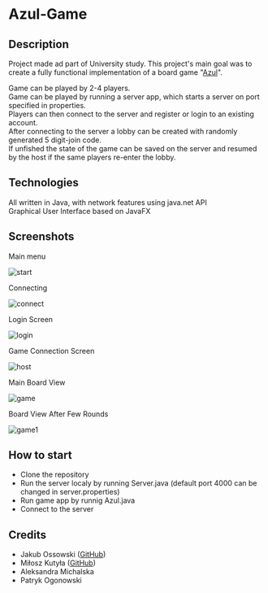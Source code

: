 # Azul-Game

## Description
Project made ad part of University study.
This project's main goal was to create a fully functional implementation of a board game "[Azul](https://www.youtube.com/watch?v=7ygt6qM5WdY)".

Game can be played by 2-4 players.\
Game can be played by running a server app, which starts a server on port specified in properties.\
Players can then connect to the server and register or login to an existing account.\
After connecting to the server a lobby can be created with randomly generated 5 digit-join code. \
If unfished the state of the game can be saved on the server and resumed by the host if the same players re-enter the lobby.

## Technologies
All written in Java, with network features using java.net API\
Graphical User Interface based on JavaFX 

## Screenshots
Main menu

![start](https://user-images.githubusercontent.com/92323233/224170476-79a72fb0-7c16-4efb-acf2-a182c5bf8fb4.png "Main menu")

Connecting

![connect](https://user-images.githubusercontent.com/92323233/224170715-25a125c4-f74d-41ff-b0b6-63826b3ce644.png "Connecting")

Login Screen

![login](https://user-images.githubusercontent.com/92323233/224170798-c93beac1-a1d3-4c21-97a0-4665a30ea687.png "Login Screen")

Game Connection Screen

![host](https://user-images.githubusercontent.com/92323233/224170876-aaf329cf-5db3-4981-ac2b-5fcc2712efe7.png "Game Connection Screen")

Main Board View

![game](https://user-images.githubusercontent.com/92323233/224171059-1aed527f-4064-4b01-ab74-7a7f19d146d6.png "Board View")

Board View After Few Rounds

![game1](https://user-images.githubusercontent.com/92323233/224171167-e6761f92-9abc-4d34-b4c1-6958e2512ef2.png "Board View")




## How to start
* Clone the repository
* Run the server localy by running Server.java (default port 4000 can be changed in server.properties)
* Run game app by runnig Azul.java
* Connect to the server

## Credits
* Jakub Ossowski ([GitHub](https://github.com/bilevcik))
* Miłosz Kutyła ([GitHub]())
* Aleksandra Michalska
* Patryk Ogonowski
